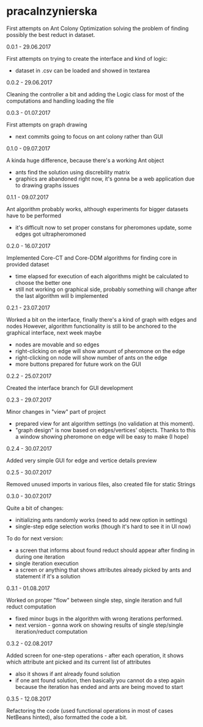 # pracaInzynierska
First attempts on Ant Colony Optimization solving the problem of finding possibly the best reduct in dataset.

0.0.1 - 29.06.2017

First attempts on trying to create the interface and kind of logic:
- dataset in .csv can be loaded and showed in textarea

0.0.2 - 29.06.2017

Cleaning the controller a bit and adding the Logic class for most of the computations and handling loading the file

0.0.3 - 01.07.2017

First attempts on graph drawing
- next commits going to focus on ant colony rather than GUI

0.1.0 - 09.07.2017

A kinda huge difference, because there's a working Ant object
- ants find the solution using discrebility matrix
- graphics are abandoned right now, it's gonna be a web application due to drawing graphs issues

0.1.1 - 09.07.2017

Ant algorithm probably works, although experiments for bigger datasets have to be performed
- it's difficult now to set proper constans for pheromones update, some edges got ultrapheromoned

0.2.0 - 16.07.2017

Implemented Core-CT and Core-DDM algorithms for finding core in provided dataset
- time elapsed for execution of each algorithms might be calculated to choose the better one
- still not working on graphical side, probably something will change after the last algorithm will b implemented

0.2.1 - 23.07.2017

Worked a bit on the interface, finally there's a kind of graph with edges and nodes
However, algorithm functionality is still to be anchored to the graphical interface, next week maybe
- nodes are movable and so edges
- right-clicking on edge will show amount of pheromone on the edge
- right-clicking on node will show number of ants on the edge
- more buttons prepared for future work on the GUI

0.2.2 - 25.07.2017

Created the interface branch for GUI development

0.2.3 - 29.07.2017

Minor changes in "view" part of project
- prepared view for ant algorithm settings (no validation at this moment).
- "graph design" is now based on edges/vertices' objects. Thanks to this a window showing pheromone on edge will be easy to make (I hope)

0.2.4 - 30.07.2017

Added very simple GUI for edge and vertice details preview

0.2.5 - 30.07.2017

Removed unused imports in various files, also created file for static Strings

0.3.0 - 30.07.2017

Quite a bit of changes:
- initializing ants randomly works (need to add new option in settings)
- single-step edge selection works (though it's hard to see it in UI now)

To do for next version:
- a screen that informs about found reduct should appear after finding in during one iteration
- single iteration execution
- a screen or anything that shows attributes already picked by ants and statement if it's a solution

0.3.1 - 01.08.2017

Worked on proper "flow" between single step, single iteration and full reduct computation
- fixed minor bugs in the algorithm with wrong iterations performed.
- next version - gonna work on showing results of single step/single iteration/reduct computation

0.3.2 - 02.08.2017

Added screen for one-step operations - after each operation, it shows which attribute ant picked and its current list of attributes
- also it shows if ant already found solution
- if one ant found solution, then basically you cannot do a step again because the iteration has ended and ants are being moved to start

0.3.5 - 12.08.2017

Refactoring the code (used functional operations in most of cases NetBeans hinted), also formatted the code a bit.